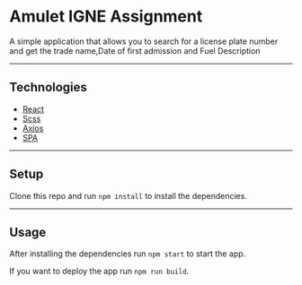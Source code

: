<h1>Amulet IGNE Assignment</h1>
<p> A simple application that allows you to search for a license plate number and get the trade name,Date of first admission and Fuel Description</p>

---

<h2>Technologies</h2>

- [React](https://facebook.github.io/react/)
- [Scss](http://sass-lang.com/)
- [Axios](https://www.npmjs.com/package/axios)
- [SPA](https://en.wikipedia.org/wiki/Single-page_application)

---

<h2>Setup</h2>

Clone this repo and run `npm install` to install the dependencies.

---

<h2>Usage</h2>

After installing the dependencies run `npm start` to start the app.

If you want to deploy the app run `npm run build`.
